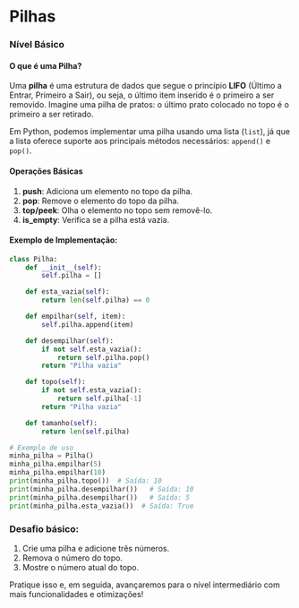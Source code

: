# Pilhas

### Nível Básico

#### O que é uma Pilha?

Uma **pilha** é uma estrutura de dados que segue o princípio **LIFO** (Último a Entrar, Primeiro a Sair), ou seja, o último item inserido é o primeiro a ser removido. Imagine uma pilha de pratos: o último prato colocado no topo é o primeiro a ser retirado.

Em Python, podemos implementar uma pilha usando uma lista (`list`), já que a lista oferece suporte aos principais métodos necessários: `append()` e `pop()`.

#### Operações Básicas
1. **push**: Adiciona um elemento no topo da pilha.
2. **pop**: Remove o elemento do topo da pilha.
3. **top/peek**: Olha o elemento no topo sem removê-lo.
4. **is_empty**: Verifica se a pilha está vazia.

#### Exemplo de Implementação:

```python
class Pilha:
    def __init__(self):
        self.pilha = []

    def esta_vazia(self):
        return len(self.pilha) == 0

    def empilhar(self, item):
        self.pilha.append(item)

    def desempilhar(self):
        if not self.esta_vazia():
            return self.pilha.pop()
        return "Pilha vazia"

    def topo(self):
        if not self.esta_vazia():
            return self.pilha[-1]
        return "Pilha vazia"

    def tamanho(self):
        return len(self.pilha)

# Exemplo de uso
minha_pilha = Pilha()
minha_pilha.empilhar(5)
minha_pilha.empilhar(10)
print(minha_pilha.topo())  # Saída: 10
print(minha_pilha.desempilhar())   # Saída: 10
print(minha_pilha.desempilhar())   # Saída: 5
print(minha_pilha.esta_vazia())  # Saída: True
```

### Desafio básico:

1. Crie uma pilha e adicione três números.
2. Remova o número do topo.
3. Mostre o número atual do topo.

Pratique isso e, em seguida, avançaremos para o nível intermediário com mais funcionalidades e otimizações!
